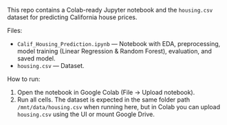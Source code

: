 

This repo contains a Colab-ready Jupyter notebook and the `housing.csv` dataset for predicting California house prices.

Files:
- `Calif_Housing_Prediction.ipynb` — Notebook with EDA, preprocessing, model training (Linear Regression & Random Forest), evaluation, and saved model.
- `housing.csv` — Dataset.

How to run:
1. Open the notebook in Google Colab (File → Upload notebook).
2. Run all cells. The dataset is expected in the same folder path `/mnt/data/housing.csv` when running here, but in Colab you can upload `housing.csv` using the UI or mount Google Drive.

